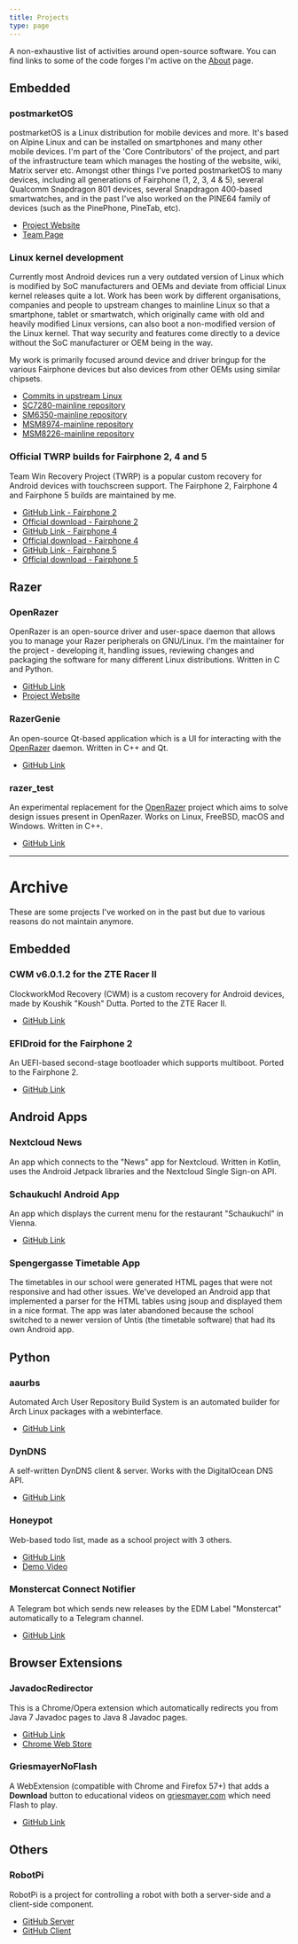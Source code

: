 ```yaml
---
title: Projects
type: page
---
```


A non-exhaustive list of activities around open-source software. You can find links to some of the code forges I'm active on the [About](/about/) page.

## Embedded

### postmarketOS

postmarketOS is a Linux distribution for mobile devices and more. It's based on Alpine Linux and can be installed on smartphones and many other mobile devices.
I'm part of the 'Core Contributors' of the project, and part of the infrastructure team which manages the hosting of the website, wiki, Matrix server etc.
Amongst other things I've ported postmarketOS to many devices, including all generations of Fairphone (1, 2, 3, 4 & 5), several Qualcomm Snapdragon 801 devices, several Snapdragon 400-based smartwatches, and in the past I've also worked on the PINE64 family of devices (such as the PinePhone, PineTab, etc).

* [Project Website](https://postmarketos.org/)
* [Team Page](https://postmarketos.org/core-contributors/#luca-weiss-z3ntu)

### Linux kernel development

Currently most Android devices run a very outdated version of Linux which is modified by SoC manufacturers and OEMs and deviate from official Linux kernel releases quite a lot. Work has been work by different organisations, companies and people to upstream changes to mainline Linux so that a smartphone, tablet or smartwatch, which originally came with old and heavily modified Linux versions, can also boot a non-modified version of the Linux kernel. That way security and features come directly to a device without the SoC manufacturer or OEM being in the way.

My work is primarily focused around device and driver bringup for the various Fairphone devices but also devices from other OEMs using similar chipsets.

* [Commits in upstream Linux](https://git.kernel.org/pub/scm/linux/kernel/git/torvalds/linux.git/log/?qt=author&q=Luca+Weiss)
* [SC7280-mainline repository](https://github.com/sc7280-mainline/linux)
* [SM6350-mainline repository](https://github.com/sm6350-mainline/linux)
* [MSM8974-mainline repository](https://github.com/msm8974-mainline/linux)
* [MSM8226-mainline repository](https://github.com/msm8226-mainline/linux)

### Official TWRP builds for Fairphone 2, 4 and 5

Team Win Recovery Project (TWRP) is a popular custom recovery for Android devices with touchscreen support. The Fairphone 2, Fairphone 4 and Fairphone 5 builds are maintained by me.

* [GitHub Link - Fairphone 2](https://github.com/TeamWin/android_device_fairphone_FP2)
* [Official download - Fairphone 2](https://twrp.me/fairphone/fairphone2.html)
* [GitHub Link - Fairphone 4](https://github.com/TeamWin/android_device_fairphone_FP4)
* [Official download - Fairphone 4](https://twrp.me/fairphone/fairphone4.html)
* [GitHub Link - Fairphone 5](https://github.com/TeamWin/android_device_fairphone_FP5)
* [Official download - Fairphone 5](https://twrp.me/fairphone/fairphone5.html)

## Razer

### OpenRazer

OpenRazer is an open-source driver and user-space daemon that allows you to manage your Razer peripherals on GNU/Linux. I'm the maintainer for the project - developing it, handling issues, reviewing changes and packaging the software for many different Linux distributions. Written in C and Python.

* [GitHub Link](https://github.com/openrazer/openrazer)
* [Project Website](https://openrazer.github.io/)

### RazerGenie

An open-source Qt-based application which is a UI for interacting with the [OpenRazer](#openrazer) daemon. Written in C++ and Qt.

* [GitHub Link](https://github.com/z3ntu/RazerGenie)

### razer_test

An experimental replacement for the [OpenRazer](#openrazer) project which aims to solve design issues present in OpenRazer. Works on Linux, FreeBSD, macOS and Windows. Written in C++.

* [GitHub Link](https://github.com/z3ntu/razer_test)

---

# Archive

These are some projects I've worked on in the past but due to various reasons do not maintain anymore.

## Embedded

### CWM v6.0.1.2 for the ZTE Racer II

ClockworkMod Recovery (CWM) is a custom recovery for Android devices, made by Koushik "Koush" Dutta. Ported to the ZTE Racer II.

* [GitHub Link](https://github.com/z3ntu/android_device_zte_racer2)

### EFIDroid for the Fairphone 2

An UEFI-based second-stage bootloader which supports multiboot. Ported to the Fairphone 2.

* [GitHub Link](https://github.com/efidroid/device/tree/fairphone/fp2)

## Android Apps

### Nextcloud News

An app which connects to the "News" app for Nextcloud. Written in Kotlin, uses the Android Jetpack libraries and the Nextcloud Single Sign-on API.

### Schaukuchl Android App

An app which displays the current menu for the restaurant "Schaukuchl" in Vienna.

* [GitHub Link](https://github.com/z3ntu/Schaukuchl)

### Spengergasse Timetable App

The timetables in our school were generated HTML pages that were not responsive and had other issues. We've developed an Android app that implemented a parser for the HTML tables using jsoup and displayed them in a nice format. The app was later abandoned because the school switched to a newer version of Untis (the timetable software) that had its own Android app.

## Python

### aaurbs

Automated Arch User Repository Build System is an automated builder for Arch Linux packages with a webinterface.

* [GitHub Link](https://github.com/z3ntu/aaurbs)

### DynDNS

A self-written DynDNS client & server. Works with the DigitalOcean DNS API.

* [GitHub Link](https://github.com/z3ntu/DynDNS)

### Honeypot

Web-based todo list, made as a school project with 3 others.

* [GitHub Link](https://github.com/MadeInSpengergasse/Honeypot)
* [Demo Video](https://youtu.be/8HdV2xxItIM)

### Monstercat Connect Notifier

A Telegram bot which sends new releases by the EDM Label "Monstercat" automatically to a Telegram channel.

* [GitHub Link](https://github.com/z3ntu/MonstercatConnectNotifier)

## Browser Extensions

### JavadocRedirector

This is a Chrome/Opera extension which automatically redirects you from Java 7 Javadoc pages to Java 8 Javadoc pages.

* [GitHub Link](https://github.com/z3ntu/JavadocRedirector)
* [Chrome Web Store](https://chrome.google.com/webstore/detail/javadoc-redirector/pkpckmephcfffdfjemgnekclglhpkcom)

### GriesmayerNoFlash

A WebExtension (compatible with Chrome and Firefox 57+) that adds a **Download** button to educational videos on [griesmayer.com](http://griesmayer.com/) which need Flash to play.

* [GitHub Link](https://github.com/z3ntu/GriesmayerNoFlash)

## Others

### RobotPi

RobotPi is a project for controlling a robot with both a server-side and a client-side component.

* [GitHub Server](https://github.com/z3ntu/robotpi_server)
* [GitHub Client](https://github.com/z3ntu/robotpi_client_android)

